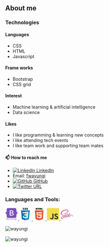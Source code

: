 


## About me

### Technologies

#### Languages
- CSS
- HTML
- Javascript

#### Frame works
- Bootstrap
- CSS grid

#### Interest
- Machine learning & artificial intelligence
- Data science

#### Likes
- I like programming & learning new concepts
- I like attending tech events
- I like team work and supporting team mates
<!-- - 📫 How to reach me: ... -->
#### 📫 How to reach me
- [![Linkedin](https://i.stack.imgur.com/gVE0j.png) LinkedIn](https://www.linkedin.com/in/francis-wayungi-3aa626231/)
- Email: <a href="mailto:fwayungi@gmail.com">fwayungi</a>
- [![GitHub](https://i.stack.imgur.com/tskMh.png) GitHub](https://github.com/wayungi/)
- [![Twitter URL](https://img.shields.io/twitter/url/https/twitter.com/FrancisWayungi.svg?style=social&label=Follow%20%40FrancisWayungi)](https://twitter.com/FrancisWayungi)

<h3 align="left">Languages and Tools:</h3>
<p align="left"> 
  <a href="https://getbootstrap.com" target="_blank" rel="noreferrer"> <img src="https://raw.githubusercontent.com/devicons/devicon/master/icons/bootstrap/bootstrap-plain-wordmark.svg" alt="bootstrap" width="40" height="40"/> </a> 
  <a href="https://www.w3schools.com/css/" target="_blank" rel="noreferrer"> <img src="https://raw.githubusercontent.com/devicons/devicon/master/icons/css3/css3-original-wordmark.svg" alt="css3" width="40" height="40"/> </a> 
  <a href="https://www.w3.org/html/" target="_blank" rel="noreferrer"> <img src="https://raw.githubusercontent.com/devicons/devicon/master/icons/html5/html5-original-wordmark.svg" alt="html5" width="40" height="40"/> </a> 
  <a href="https://developer.mozilla.org/en-US/docs/Web/JavaScript" target="_blank" rel="noreferrer"> <img src="https://raw.githubusercontent.com/devicons/devicon/master/icons/javascript/javascript-original.svg" alt="javascript" width="40" height="40"/> </a> 
  <a href="https://sass-lang.com" target="_blank" rel="noreferrer"> <img src="https://raw.githubusercontent.com/devicons/devicon/master/icons/sass/sass-original.svg" alt="sass" width="40" height="40"/> </a> </p>

<p><img align="center" src="https://github-readme-stats.vercel.app/api/top-langs?username=wayungi&show_icons=true&locale=en&layout=compact" alt="wayungi" /></p>

<p><img align="center" src="https://github-readme-streak-stats.herokuapp.com/?user=wayungi&" alt="wayungi" /></p>






<!--
**wayungi/wayungi** is a ✨ _special_ ✨ repository because its `README.md` (this file) appears on your GitHub profile.

Here are some ideas to get you started:

- 🔭 I’m currently working on ...
- 🌱 I’m currently learning ...
- 👯 I’m looking to collaborate on ...
- 🤔 I’m looking for help with ...
- 💬 Ask me about ...
- 📫 How to reach me: ...
- 😄 Pronouns: ...
- ⚡ Fun fact: ...
-->

